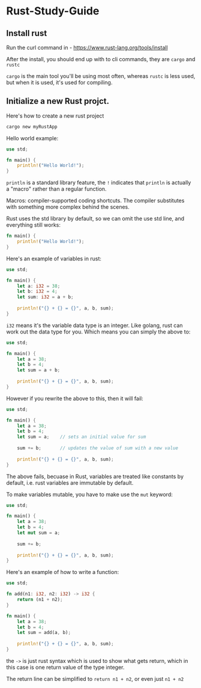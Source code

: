 # Rust-Study-Guide


## Install rust

Run the curl command in - https://www.rust-lang.org/tools/install

After the install, you should end up with to cli commands, they are `cargo` and `rustc`

`cargo` is the main tool you'll be using most often, whereas `rustc` is less used, but when it is used, it's used for compiling. 


## Initialize a new Rust projct. 

Here's how to create a new rust project

```bash
cargo new myRustApp
```


Hello world example:

```rust
use std;

fn main() {
    println!("Hello World!");
}
```

`println` is a standard library feature, the `!` indicates that `println` is actually a "macro" rather than a regular function. 

Macros: compiler-supported coding shortcuts. The compiler substitutes with something more complex behind the scenes. 

Rust uses the std library by default, so we can omit the use std line, and everything still works:

```rust
fn main() {
    println!("Hello World!");
}
```




Here's an example of variables in rust:

```rust
use std;

fn main() {
    let a: i32 = 38;
    let b: i32 = 4;
    let sum: i32 = a + b;
    
    println!("{} + {} = {}", a, b, sum);
}

```

`i32` means it's the variable data type is an integer. Like golang, rust can work out the data type for you. Which means you can simply the above to:

```rust
use std;

fn main() {
    let a = 38;
    let b = 4;
    let sum = a + b; 
    
    println!("{} + {} = {}", a, b, sum);
}
```

However if you rewrite the above to this, then it will fail:

```rust
use std;

fn main() {
    let a = 38;
    let b = 4;
    let sum = a;    // sets an initial value for sum
    
    sum += b;       // updates the value of sum with a new value
    
    println!("{} + {} = {}", a, b, sum);
}
```

The above fails, becuase in Rust, variables are treated like constants by default, i.e. rust variables are immutable by default.  

To make variables mutable, you have to make use the `mut` keyword:

```rust
use std;

fn main() {
    let a = 38;
    let b = 4;
    let mut sum = a;
    
    sum += b;
    
    println!("{} + {} = {}", a, b, sum);
}
```

   
Here's an example of how to write a function:


```rust
use std;

fn add(n1: i32, n2: i32) -> i32 {
    return (n1 + n2); 
}

fn main() {
    let a = 38;
    let b = 4;
    let sum = add(a, b);
    
    println!("{} + {} = {}", a, b, sum);
}
```

the `->` is just rust syntax which is used to show what gets return, which in this case is one return value of the type integer. 

The return line can be simplified to `return n1 + n2`, or even just `n1 + n2`


